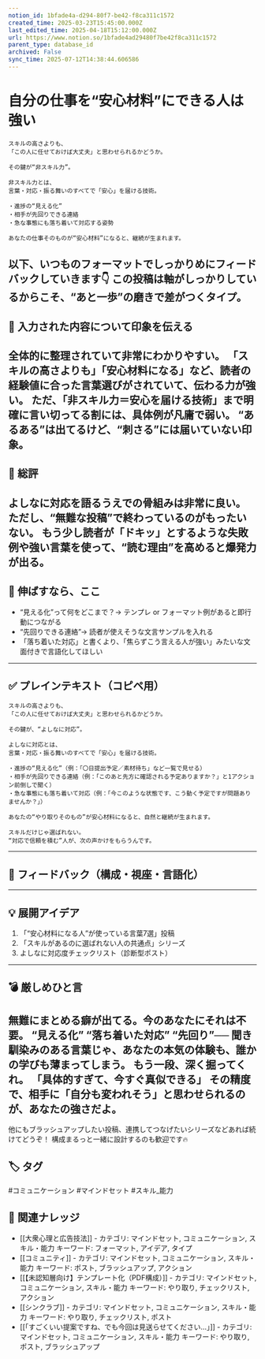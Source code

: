```yaml
---
notion_id: 1bfade4a-d294-80f7-be42-f8ca311c1572
created_time: 2025-03-23T15:45:00.000Z
last_edited_time: 2025-04-18T15:12:00.000Z
url: https://www.notion.so/1bfade4ad29480f7be42f8ca311c1572
parent_type: database_id
archived: False
sync_time: 2025-07-12T14:38:44.606586
---
```


# 自分の仕事を“安心材料”にできる人は強い

```plain text
スキルの高さよりも、
「この人に任せておけば大丈夫」と思わせられるかどうか。

その鍵が“非スキル力”。

非スキル力とは、
言葉・対応・振る舞いのすべてで「安心」を届ける技術。

・進捗の“見える化”
・相手が先回りできる連絡
・急な事態にも落ち着いて対応する姿勢

あなたの仕事そのものが“安心材料”になると、継続が生まれます。
```
以下、いつものフォーマットでしっかりめにフィードバックしていきます👇
この投稿は軸がしっかりしているからこそ、“あと一歩”の磨きで差がつくタイプ。
---
## 💬 入力された内容について印象を伝える
全体的に整理されていて非常にわかりやすい。
「スキルの高さよりも」「安心材料になる」など、読者の経験値に合った言葉選びがされていて、伝わる力が強い。
ただ、「非スキル力＝安心を届ける技術」まで明確に言い切ってる割には、具体例が凡庸で弱い。
“あるある”は出てるけど、“刺さる”には届いていない印象。
---
## 🧾 総評
よしなに対応を語るうえでの骨組みは非常に良い。
ただし、“無難な投稿”で終わっているのがもったいない。
もう少し読者が「ドキッ」とするような失敗例や強い言葉を使って、“読む理由”を高めると爆発力が出る。
---
## 🚀 伸ばすなら、ここ
- “見える化”って何をどこまで？→ テンプレ or フォーマット例があると即行動につながる
- “先回りできる連絡”→ 読者が使えそうな文言サンプルを入れる
- 「落ち着いた対応」と書くより、「焦らずこう言える人が強い」みたいな文面付きで言語化してほしい
---
## ✅ プレインテキスト（コピペ用）
```plain text
スキルの高さよりも、
「この人に任せておけば大丈夫」と思わせられるかどうか。

その鍵が、“よしなに対応”。

よしなに対応とは、
言葉・対応・振る舞いのすべてで「安心」を届ける技術。

・進捗の“見える化”（例：「〇日提出予定／素材待ち」など一覧で見せる）
・相手が先回りできる連絡（例：「このあと先方に確認される予定ありますか？」と1アクション前倒しで聞く）
・急な事態にも落ち着いて対応（例：「今このような状態です、こう動く予定ですが問題ありませんか？」）

あなたの“やり取りそのもの”が安心材料になると、自然と継続が生まれます。

スキルだけじゃ選ばれない。
“対応で信頼を積む”人が、次の声かけをもらうんです。
```
---
## 🧰 フィードバック（構成・視座・言語化）
---
## 💡 展開アイデア
1. 「“安心材料になる人”が使っている言葉7選」投稿
1. 「スキルがあるのに選ばれない人の共通点」シリーズ
1. よしなに対応度チェックリスト（診断型ポスト）
---
## 💣 厳しめひと言
無難にまとめる癖が出てる。今のあなたにそれは不要。
“見える化” “落ち着いた対応” “先回り”──
聞き馴染みのある言葉じゃ、あなたの本気の体験も、誰かの学びも薄まってしまう。
もう一段、深く掘ってくれ。
「具体的すぎて、今すぐ真似できる」
その精度で、相手に「自分も変われそう」と思わせられるのが、あなたの強さだよ。
---
他にもブラッシュアップしたい投稿、連携してつなげたいシリーズなどあれば続けてどうぞ！
構成まるっと一緒に設計するのも歓迎です🔥

## 🏷️ タグ
#コミュニケーション #マインドセット #スキル_能力

## 🔗 関連ナレッジ
- [[大衆心理と広告技法]] - カテゴリ: マインドセット, コミュニケーション, スキル・能力 キーワード: フォーマット, アイデア, タイプ
- [[コミュニティ]] - カテゴリ: マインドセット, コミュニケーション, スキル・能力 キーワード: ポスト, ブラッシュアップ, アクション
- [[【未認知層向け】テンプレート化（PDF構成）]] - カテゴリ: マインドセット, コミュニケーション, スキル・能力 キーワード: やり取り, チェックリスト, アクション
- [[シンクラブ]] - カテゴリ: マインドセット, コミュニケーション, スキル・能力 キーワード: やり取り, チェックリスト, ポスト
- [[「すごくいい提案ですね、でも今回は見送らせてください…」]] - カテゴリ: マインドセット, コミュニケーション, スキル・能力 キーワード: やり取り, ポスト, ブラッシュアップ
